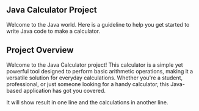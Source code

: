 ## Java Calculator Project


Welcome to the  Java world. Here is a guideline to help you get started to write Java code to make a calculator. 

## Project Overview


Welcome to the Java Calculator project! This calculator is a simple yet powerful tool designed to perform basic arithmetic operations, making it a versatile solution for everyday calculations. Whether you're a student, professional, or just someone looking for a handy calculator, this Java-based application has got you covered.

It will show result in one line and the calculations in another line. 